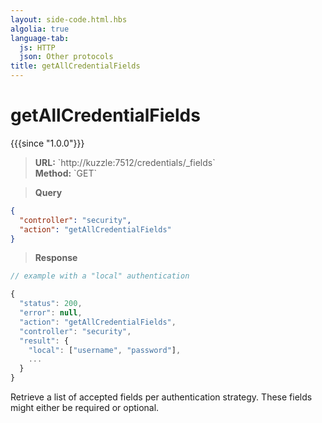 ```yaml
---
layout: side-code.html.hbs
algolia: true
language-tab:
  js: HTTP
  json: Other protocols
title: getAllCredentialFields
---
```



# getAllCredentialFields

{{{since "1.0.0"}}}



<blockquote class="js">
<p>
<b>URL:</b> `http://kuzzle:7512/credentials/_fields`  
</br><b>Method:</b> `GET`  
</p>
</blockquote>

<blockquote class="json">
<p>
<b>Query</b>
</p>
</blockquote>

```json
{
  "controller": "security",
  "action": "getAllCredentialFields"
}
```

>**Response**

```javascript
// example with a "local" authentication

{
  "status": 200,                     
  "error": null,                     
  "action": "getAllCredentialFields",
  "controller": "security",
  "result": {
    "local": ["username", "password"],
    ...
  }
}
```

Retrieve a list of accepted fields per authentication strategy. These fields might either be required or optional.
